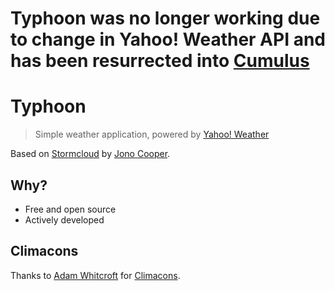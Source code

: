 # Typhoon was no longer working due to change in Yahoo! Weather API and has been resurrected into [Cumulus](https://github.com/kd8bny/cumulus)

# Typhoon

> Simple weather application, powered by [Yahoo! Weather](http://weather.yahoo.com)

Based on [Stormcloud](http://getstormcloud.com/) by [Jono Cooper](https://twitter.com/consindo).

## Why?

* Free and open source
* Actively developed

## Climacons

Thanks to [Adam Whitcroft](https://twitter.com/AdamWhitcroft) for [Climacons](http://adamwhitcroft.com/climacons/).


